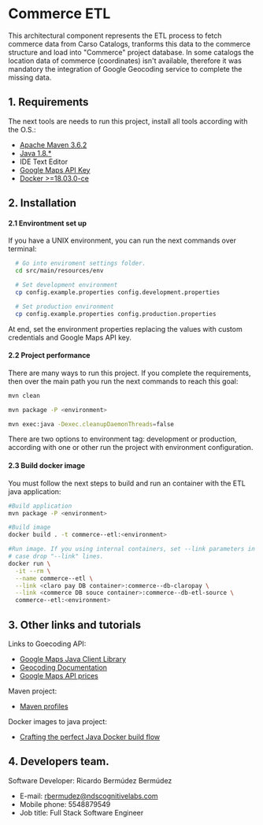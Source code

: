# Commerce ETL

This architectural component represents the ETL process to fetch commerce data from Carso Catalogs, tranforms this data to the commerce structure and load into "Commerce" project database. In some catalogs the location data of commerce (coordinates) isn't available, therefore it was mandatory the integration of Google Geocoding service to complete the missing data.

## 1. Requirements

The next tools are needs to run this project, install all tools according with the O.S.:

 - [Apache Maven 3.6.2](https://maven.apache.org/)
 - [Java 1.8.*](https://www.oracle.com/technetwork/java/javase/downloads/jdk8-downloads-2133151.html)
 - IDE Text Editor
 - [Google Maps API Key](https://developers.google.com/maps/documentation/javascript/get-api-key)
 - [Docker >=18.03.0-ce](https://runnable.com/docker/getting-started/)

## 2. Installation

#### 2.1 Environtment set up

If you have a UNIX environment, you can run the next commands over terminal:

```bash
  # Go into enviroment settings folder.
  cd src/main/resources/env

  # Set development environment
  cp config.example.properties config.development.properties

  # Set production environment
  cp config.example.properties config.production.properties
```

At end, set the environment properties replacing the values with custom credentials and Google Maps API key.

#### 2.2 Project performance

There are many ways to run this project. If you complete the requirements, then over the main path you run the next commands to reach this goal:

```bash
mvn clean

mvn package -P <environment>

mvn exec:java -Dexec.cleanupDaemonThreads=false
```

There are two options to environment tag: development or production, according with one or other run the project with environment configuration.

#### 2.3 Build docker image

You must follow the next steps to build and run an container with the ETL java application:

```bash
#Build application
mvn package -P <environment>

#Build image
docker build . -t commerce--etl:<environment>

#Run image. If you using internal containers, set --link parameters in other
# case drop "--link" lines.
docker run \
  -it --rm \
  --name commerce--etl \
  --link <claro pay DB container>:commerce--db-claropay \
  --link <commerce DB souce container>:commerce--db-etl-source \
  commerce--etl:<environment>
```

## 3. Other links and tutorials

Links to Goecoding API:

 - [Google Maps Java Client Library](https://github.com/googlemaps/google-maps-services-java)
 - [Geocoding Documentation](https://developers.google.com/maps/documentation/geocoding/intro)
 - [Google Maps API prices](https://cloud.google.com/maps-platform/pricing/sheet/?hl=es-419)


Maven project:

 - [Maven profiles](https://www.mkyong.com/maven/maven-profiles-example/)

Docker images to java project:

 - [Crafting the perfect Java Docker build flow](https://codefresh.io/docker-tutorial/java_docker_pipeline/)
 
## 4. Developers team.

 Software Developer: Ricardo Bermúdez Bermúdez
 - E-mail:       rbermudez@ndscognitivelabs.com
 - Mobile phone: 5548879549    
 - Job title:    Full Stack Software Engineer
